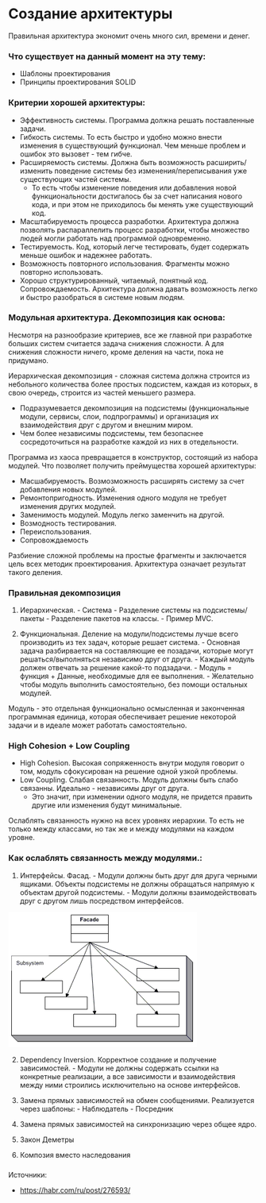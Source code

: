# Создание архитектуры 
Правильная архитектура экономит очень много сил, времени и денег.

### Что существует на данный момент на эту тему: 
  - Шаблоны проектирования
  - Принципы проектирования SOLID
  

### Критерии хорошей архитектуры:
  - Эффективность системы. Программа должна решать поставленные задачи.
  - Гибкость системы. То есть быстро и удобно можно внести изменения в существующий функционал. Чем меньше проблем и ошибок это вызовет - тем гибче.
  - Расширяемость системы. Должна быть возможность расширить/изменить поведение системы без изменения/переписывания уже существующих частей системы. 
    - То есть чтобы изменение поведения или добавления новой функциональности достигалось бы за счет написания нового кода, и при этом не приходилось бы менять уже существующий код.
  - Масштабируемость процесса разработки. Архитектура должна позволять распараллелить процесс разработки, чтобы множество людей могли работать над программой одновременно.
  - Тестируемость. Код, который легче тестировать, будет содержать меньше ошибок и надежнее работать.
  - Возможность повторного использования. Фрагменты можно повторно использовать.
  - Хорошо структурированный, читаемый, понятный код. Сопровождаемость. Архитектура должна давать возможность легко и быстро разобраться в системе новым людям.
  
  
### Модульная архитектура. Декомпозиция как основа: 
Несмотря на разнообразие критериев, все же главной при разработке больших систем считается задача снижения сложности. А для снижения сложности ничего, кроме деления на части, пока не придумано. 

Иерархическая декомпозиция - сложная система должна строится из небольного количества более простых подсистем, каждая из которых, в свою очередь, строится из частей меньшего размера.
  - Подразумевается декомпозиция на подсистемы (функциональные модули, сервисы, слои, подпрограммы) и организация их взаимодействия друг с другом и внешним миром.
  - Чем более независимы подсистемы, тем безопаснее сосредоточиться на разработке каждой из них в отедельности.
  
Программа из хаоса превращается в конструктор, состоящий из набора модулей. Что позволяет получить преймущества хорошей архитектуры:
  - Масшабируемость. Возмозможность расширять систему за счет добавления новых модулей.
  - Ремонтопригодность. Изменения одного модуля не требует изменения других модулей. 
  - Заменимость модулей. Модуль легко заменчить на другой.
  - Возмодность тестирования.
  - Переиспользования.
  - Сопровождаемость

Разбиение сложной проблемы на простые фрагменты и заключается цель всех методик проектирования. 
Архитектура означает результат такого деления. 


### Правильная декомпозиция
  1. Иерархическая.
    - Система
    - Разделение системы на подсистемы/пакеты
    - Разделение пакетов на классы. 
    - Пример MVC.
  
  2. Функциональная. Деление на модули/подсистемы лучше всего производить из тех задач, которые решает система. 
    - Основная задача разбирвается на составляющие ее позадачи, которые могут решаться/выполняться независимо друг от друга.
    - Каждый модуль должен отвечать за решение какой-то подзадачи. 
    - Модуль = функция + Данные, необходимые для ее выполнения.
    - Желательно чтобы модуль выполнить самостоятельно, без помощи остальных модулей. 

Модуль - это отдельная функционально осмысленная и законченная программная единица, которая обеспечивает решение некоторой задачи и в идеале может работать самостоятельно.

	
### High Cohesion + Low Coupling
  
  - High Cohesion. Высокая сопряженность внутри модуля говорит о том, модуль сфокусирован на решение одной узкой проблемы. 
  - Low Coupling. Слабая связанность. Модуль должны быть слабо связанны. Идеально - независимы друг от друга.
    - Это значит, при изменении одного модуля, не придется править другие или изменения будут минимальные.
	
Ослаблять связанность нужно на всех уровнях иерархии. То есть не только между классами, но так же и между модулями на каждом уровне.


### Как ослаблять связанность между модулями.: 

  1. Интерфейсы. Фасад. 
    - Модули должны быть друг для друга черными ящиками. Объекты подсистемы не должны обращаться напрямую к объектам другой подсистемы.
	- Модули должны взаимодействовать друг с другом лишь посредством интерфейсов.

![alt text](Facade1.gif)
  
  2. Dependency Inversion. Корректное создание и получение зависимостей. 
    - Модули не должны содержать ссылки на конкретные реализации, а все зависимости и взаимодействия между ними строились исключительно на основе интерфейсов.
  
  3. Замена прямых зависимостей на обмен сообщениями. Реализуется через шаблоны: 
    - Наблюдатель
    - Посредник
  
  4. Замена прямых зависимостей на синхронизацию через общее ядро.
  
  5. Закон Деметры

  6. Композия вместо наследования   


###
Источники: 
  - https://habr.com/ru/post/276593/